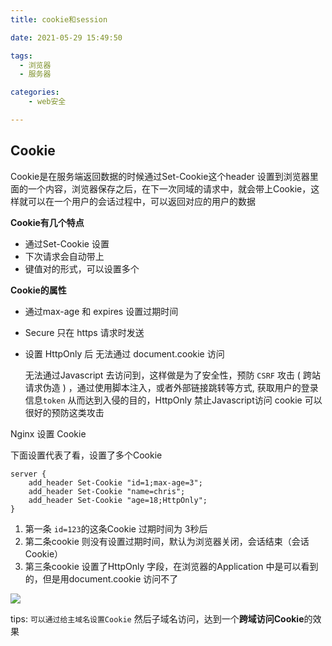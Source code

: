 ```yaml
---
title: cookie和session

date: 2021-05-29 15:49:50

tags:
  - 浏览器
  - 服务器

categories: 
    - web安全  

---
```




## Cookie

Cookie是在服务端返回数据的时候通过Set-Cookie这个header 设置到浏览器里面的一个内容，浏览器保存之后，在下一次同域的请求中，就会带上Cookie，这样就可以在一个用户的会话过程中，可以返回对应的用户的数据

**Cookie有几个特点**

- 通过Set-Cookie 设置
- 下次请求会自动带上
- 键值对的形式，可以设置多个



**Cookie的属性**

- 通过max-age 和 expires 设置过期时间

- Secure 只在 https 请求时发送

- 设置 HttpOnly 后 无法通过 document.cookie 访问

  无法通过Javascript 去访问到，这样做是为了安全性，预防 `CSRF` 攻击 ( 跨站请求伪造 ) ，通过使用脚本注入，或者外部链接跳转等方式, 获取用户的登录信息`token` 从而达到入侵的目的，HttpOnly 禁止Javascript访问 cookie 可以很好的预防这类攻击



Nginx 设置 Cookie

下面设置代表了看，设置了多个Cookie

```nginx
server {
    add_header Set-Cookie "id=1;max-age=3";
	add_header Set-Cookie "name=chris";
	add_header Set-Cookie "age=18;HttpOnly";
}
```

1. 第一条 `id=123`的这条Cookie 过期时间为 3秒后
2. 第二条cookie 则没有设置过期时间，默认为浏览器关闭，会话结束（会话Cookie）
3. 第三条cookie 设置了HttpOnly 字段，在浏览器的Application 中是可以看到的，但是用document.cookie 访问不了


![](http://cdn.chrischen.top/blog/uOZo5U.png)

tips: `可以通过给主域名设置Cookie` 然后子域名访问，达到一个**跨域访问Cookie**的效果

